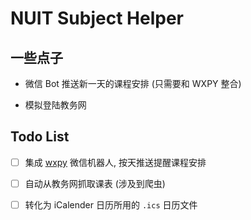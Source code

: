 # NUIT Subject Helper

## 一些点子

* 微信 Bot 推送新一天的课程安排 (只需要和 WXPY 整合)

* 模拟登陆教务网

## Todo List

 - [ ] 集成 [wxpy](https://github.com/youfou/wxpy) 微信机器人, 按天推送提醒课程安排

 - [ ] 自动从教务网抓取课表 (涉及到爬虫)
 
 - [ ] 转化为 iCalender 日历所用的 `.ics` 日历文件

 
